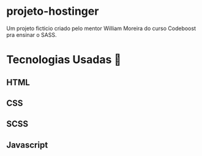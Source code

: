 # projeto-hostinger
Um projeto ficticio criado pelo mentor William Moreira do curso Codeboost pra ensinar o SASS.

# Tecnologias Usadas 🚀
## HTML
## CSS
## SCSS
## Javascript


